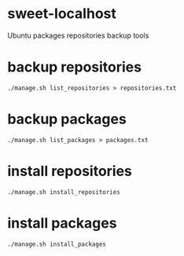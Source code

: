 # sweet-localhost
Ubuntu packages repositories backup tools

# backup repositories

```
./manage.sh list_repositories > repositories.txt
```
# backup packages
```
./manage.sh list_packages > packages.txt
```
# install repositories
```
./manage.sh install_repositories
```
# install packages
```
./manage.sh install_packages
```
